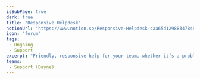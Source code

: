 ```yaml
---
isSubPage: true
dark: true
title: "Responsive Helpdesk"
notionUrl: "https://www.notion.so/Responsive-Helpdesk-caa65d129883478483d755a9b3558c3a"
icon: "forum"
tags: 
 - Ongoing
 - Support
excerpt: "Friendly, responsive help for your team, whether it’s a problem or just a “how do I…” question. Via our desktop chat app, phone or email."
teams: 
 - Support (Dayne)
---
```

